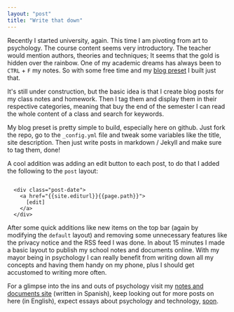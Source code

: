 ```yaml
---
layout: "post"
title: "Write that down"
---
```


Recently I started university, again. This time I am pivoting from art to psychology. The course content seems very introductory. The teacher would mention authors, theories and techniques; It seems that the gold is hidden over the rainbow. One of my academic dreams has always been to `CTRL` + `F` my notes. So with some free time and my [blog preset][1] I built just that.

It's still under construction, but the basic idea is that I create blog posts for my class notes and homework. Then I tag them and display them in their respective categories, meaning that buy the end of the semester I can read the whole content of a class and search for keywords.

My blog preset is pretty simple to build, especially here on github. Just fork the repo, go to the `_config.yml` file and tweak some variables like the title, site description. Then just write posts in markdown / Jekyll and make sure to tag them, done!

A cool addition was adding an edit button to each post, to do that I added the following to the `post` layout:

````

  <div class="post-date">
    <a href="{{site.editurl}}{{page.path}}">
      [edit]
    </a>
  </div>

````

After some quick additions like new items on the top bar (again by modifying the `default` layout) and removing some unnecessary features like the privacy notice and the RSS feed I was done. In about 15 minutes I made a basic layout to publish my school notes and documents online. With my mayor being in psychology I can really benefit from writing down all my concepts and having them handy on my phone, plus I should get accustomed to writing more often.

For a glimpse into the ins and outs of psychology visit my [notes and documents site][2] (written in Spanish), keep looking out for more posts on here (in English), expect essays about psychology and technology, [soon][3].

[1]: https://github.com/alex-esc/post-clone
[2]: https://alex-esc.github.io/notes/
[3]: https://alex-esc.github.io/posts/subscribe.html
